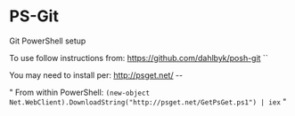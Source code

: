 PS-Git
======

Git PowerShell setup

To use follow instructions from: https://github.com/dahlbyk/posh-git
``

You may need to install per: http://psget.net/ --

  " From within PowerShell:
  `(new-object Net.WebClient).DownloadString("http://psget.net/GetPsGet.ps1") | iex`
"
